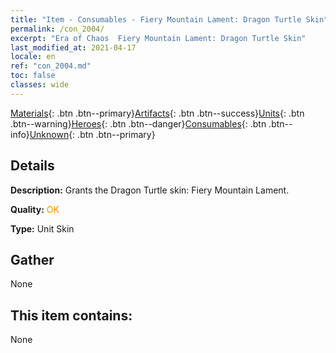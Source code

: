 ```yaml
---
title: "Item - Consumables - Fiery Mountain Lament: Dragon Turtle Skin"
permalink: /con_2004/
excerpt: "Era of Chaos  Fiery Mountain Lament: Dragon Turtle Skin"
last_modified_at: 2021-04-17
locale: en
ref: "con_2004.md"
toc: false
classes: wide
---
```

 [Materials](/Items/){: .btn .btn--primary}[Artifacts](/Items/Artifacts/){: .btn .btn--success}[Units](/Items/Units/){: .btn .btn--warning}[Heroes](/Items/Heroes/){: .btn .btn--danger}[Consumables](/Items/Consumables/){: .btn .btn--info}[Unknown](/Items/Unknown/){: .btn .btn--primary}

## Details
 **Description:** Grants the Dragon Turtle skin: Fiery Mountain Lament.

 **Quality:** <span style="color: #FF8C00">OK</span>

 **Type:** Unit Skin

## Gather

  None

## This item contains:

  None

